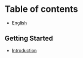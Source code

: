 # Table of contents

* [English](README.md)

## Getting Started

* [Introduction](getting-started/introduction.md)
